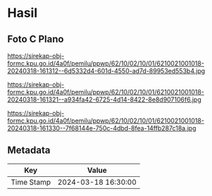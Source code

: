 # Hasil

## Foto C Plano

https://sirekap-obj-formc.kpu.go.id/4a0f/pemilu/ppwp/62/10/02/10/01/6210021001018-20240318-161312--6d5332d4-601d-4550-ad7d-89953ed553b4.jpg

https://sirekap-obj-formc.kpu.go.id/4a0f/pemilu/ppwp/62/10/02/10/01/6210021001018-20240318-161321--a934fa42-6725-4d14-8422-8e8d907106f6.jpg

https://sirekap-obj-formc.kpu.go.id/4a0f/pemilu/ppwp/62/10/02/10/01/6210021001018-20240318-161330--7f68144e-750c-4dbd-8fea-14ffb287c18a.jpg


## Metadata

| Key        | Value               |
| ---------- | ------------------- |
| Time Stamp | 2024-03-18 16:30:00 |



